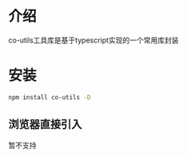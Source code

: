 # 介绍

co-utils工具库是基于typescript实现的一个常用库封装

# 安装

```bash
npm install co-utils -D
```

## 浏览器直接引入

暂不支持


